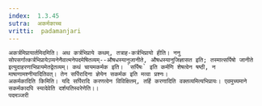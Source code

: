 ```yaml
---
index:  1.3.45
sutra:  अकर्मकाच्च
vritti:  padamanjari
---
```


	अकर्त्रमिप्रायार्तमिदमिति। अथ कर्त्रभिप्राये कथम्, तत्राह-कर्त्रभिप्रायो हीति। ननु सोपसर्गात्कर्त्रभिप्रायेऽप्यनेनैवात्मनेपदमेषितव्यम्--औषधस्यानुजानीते, औषधस्यानुजिज्ञासत इति; तस्मात्सर्पिषो जानीते इत्युदाहरणाभिप्रायमेतद्वेतव्यम्। कथं चायमकर्मक इति। `सर्पिषः` इति कर्मणि शेषत्वेन षष्ठी, न माषाणामश्नीयादितिवत्। तेन सर्पिरादिना ज्ञेयेन सकर्मक इति मत्वा प्रश्नः।
	अकर्मकादिति किमिति। यदि सर्पिरादि करणत्वेन विविक्षितम्, तर्हि करणादिति वक्तव्यमित्यभिप्रायः। एवमुच्यमाने सकर्मकादपि स्यादेवेति दर्शयतिस्वरेणेति।।
	पदमञ्जरी
